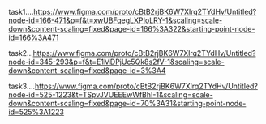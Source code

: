 task1....https://www.figma.com/proto/cBtB2rjBK6W7Xlrq2TYdHv/Untitled?node-id=166-471&p=f&t=xwUBFqegLXPIoLRY-1&scaling=scale-down&content-scaling=fixed&page-id=166%3A322&starting-point-node-id=166%3A471

task2...https://www.figma.com/proto/cBtB2rjBK6W7Xlrq2TYdHv/Untitled?node-id=345-293&p=f&t=E1MDPjUc5Qk8s2fV-1&scaling=scale-down&content-scaling=fixed&page-id=3%3A4

task3....https://www.figma.com/proto/cBtB2rjBK6W7Xlrq2TYdHv/Untitled?node-id=525-1223&t=TSpvJVUEEEwWfBhI-1&scaling=scale-down&content-scaling=fixed&page-id=70%3A31&starting-point-node-id=525%3A1223
